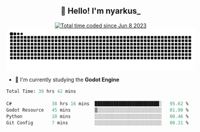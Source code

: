 <h2 align="center">👋 Hello! I'm nyarkus_</h2>
<p align="center">
  <a href="https://wakatime.com/@8f9aa332-6725-4e00-a5d9-b2317a4b74a6">
    <img src="https://wakatime.com/badge/user/8f9aa332-6725-4e00-a5d9-b2317a4b74a6.svg" alt="Total time coded since Jun 8 2023" />
  </a>
  <br>
  <img src = "https://github.com/nyarkus/nyarkus/blob/output/github-snake-dark.svg">
</p>

<!--- - 🔭 I’m currently working at [Eternal Beta](https://github.com/Kacianoki/Eternal-Beta) -->
<!--- 💬 Ask me about **nothing :<**-->
- 🌱 I'm currently studying the **Godot Engine**

<!--START_SECTION:waka-->

```fs
Total Time: 39 hrs 42 mins

C#               38 hrs 16 mins  ████████████████████████░   95.62 %
Godot Resource   45 mins         ▒░░░░░░░░░░░░░░░░░░░░░░░░   01.90 %
Python           10 mins         ░░░░░░░░░░░░░░░░░░░░░░░░░   00.46 %
Git Config       7 mins          ░░░░░░░░░░░░░░░░░░░░░░░░░   00.31 %
```

<!--END_SECTION:waka-->
